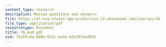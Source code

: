 ```yaml
---
content_type: resource
description: Review questions and answers.
file: https://ol-ocw-studio-app-production.s3.amazonaws.com/courses/16-01-unified-engineering-i-ii-iii-iv-fall-2005-spring-2006/7e16fc4e888e612cee8ab2e76fee2876_f6_mud.pdf
file_type: application/pdf
resourcetype: Document
title: f6_mud.pdf
uid: 7e16fc4e-888e-612c-ee8a-b2e76fee2876
---
```


